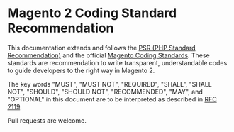 # Magento 2 Coding Standard Recommendation

This documentation extends and follows the [PSR (PHP Standard Recommendation)](http://www.php-fig.org/psr/) and the official [Magento Coding Standards](http://devdocs.magento.com/guides/v2.1/coding-standards/bk-coding-standards.html). These standards are recommendation to write transparent, understandable codes to guide developers to the right way in Magento 2.

The key words "MUST", "MUST NOT", "REQUIRED", "SHALL", "SHALL NOT", "SHOULD", "SHOULD NOT", "RECOMMENDED", "MAY", and "OPTIONAL" in this document are to be interpreted as described in [RFC 2119]().

Pull requests are welcome.